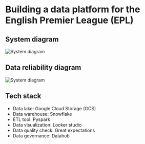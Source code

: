 # Building a data platform for the English Premier League (EPL)

## System diagram
![System diagram](https://i.ibb.co/bLRcckH/sysdiagram.png)

## Data reliability diagram
![System diagram](https://i.ibb.co/ncLkL5j/DR.png)

## Tech stack
* Data lake: Google Cloud Storage (GCS)
* Data warehouse: Snowflake
* ETL tool: Pyspark
* Data visualization: Looker studio
* Data quality check: Great expectations
* Data governance: Datahub